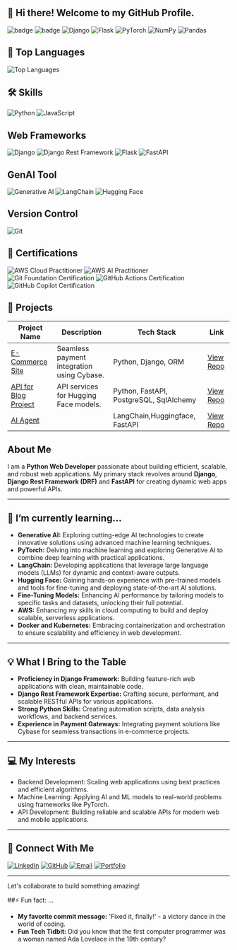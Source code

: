 ## 👋 Hi there! Welcome to my GitHub Profile. 


  ![badge](https://img.shields.io/badge/Skill-Python-blue)
  ![badge](https://img.shields.io/badge/Framework-Django-green)
  ![Django](https://img.shields.io/badge/django-%23092E20.svg?style=for-the-badge&logo=django&logoColor=white)
  ![Flask](https://img.shields.io/badge/flask-%23000.svg?style=for-the-badge&logo=flask&logoColor=white)
  ![PyTorch](https://img.shields.io/badge/PyTorch-%23EE4C2C.svg?style=for-the-badge&logo=PyTorch&logoColor=white)
  ![NumPy](https://img.shields.io/badge/numpy-%23013243.svg?style=for-the-badge&logo=numpy&logoColor=white)
  ![Pandas](https://img.shields.io/badge/pandas-%23150458.svg?style=for-the-badge&logo=pandas&logoColor=white)
  

<!--
## 🔥 GitHub Stats
  ![Sachin Gupta's GitHub Stats](https://github-readme-stats.vercel.app/api?username=sachingupta0019&show_icons=true&theme=radical)
  -->


## 🧰 Top Languages
  ![Top Languages](https://github-readme-stats.vercel.app/api/top-langs/?username=sachingupta0019&layout=compact&theme=radical)


## 🛠️ Skills
  ![Python](https://img.shields.io/badge/Python-3776AB?logo=python&logoColor=white)
  ![JavaScript](https://img.shields.io/badge/JavaScript-F7DF1E?logo=javascript&logoColor=black)


## Web Frameworks
  ![Django](https://img.shields.io/badge/Django-092E20?logo=django&logoColor=white)
  ![Django Rest Framework](https://img.shields.io/badge/DRF-092E20?logo=django&logoColor=white)
  ![Flask](https://img.shields.io/badge/Flask-000000?logo=flask&logoColor=white)
  ![FastAPI](https://img.shields.io/badge/FastAPI-009688?logo=fastapi&logoColor=white)


## GenAI Tool
  ![Generative AI](https://img.shields.io/badge/Generative%20AI-9146FF?logo=openai&logoColor=white)
  ![LangChain](https://img.shields.io/badge/LangChain-2E86AB?logo=langchain&logoColor=white)
  ![Hugging Face](https://img.shields.io/badge/Hugging%20Face-FFD700?logo=huggingface&logoColor=black)


## Version Control
  ![Git](https://img.shields.io/badge/Git-F05032?logo=git&logoColor=white)


## 🏅 Certifications
![AWS Cloud Practitioner](https://img.shields.io/badge/AWS%20Cloud%20Practitioner-FF9900?logo=amazon-aws&logoColor=white)
![AWS AI Practitioner](https://img.shields.io/badge/AWS%20AI%20Practitioner-232F3E?logo=amazon-aws&logoColor=FF9900)
![Git Foundation Certification](https://img.shields.io/badge/Git%20Foundation-F05032?logo=git&logoColor=white)
![GitHub Actions Certification](https://img.shields.io/badge/GitHub%20Actions-2088FF?logo=githubactions&logoColor=white)
![GitHub Copilot Certification](https://img.shields.io/badge/GitHub%20Copilot-24292E?logo=github&logoColor=white)


## **🚀 Projects**

| Project Name              | Description                               | Tech Stack                    | Link               |
| ------------------------- | ------------------------------------------| -----------------------       | --------------     |
| [E-Commerce Site](#)      | Seamless payment integration using Cybase.| Python, Django, ORM           | [View Repo](https://github.com/sachingupta0019/django)|
| [API for Blog Project](#) | API services for Hugging Face models.     | Python, FastAPI, PostgreSQL, SqlAlchemy | [View Repo](https://github.com/sachingupta0019/FastAPI) 
| [AI Agent ](#)            |                                           | LangChain,Huggingface, FastAPI    | [View Repo](https://github.com/sachingupta0019/AI-ML) |


## About Me
I am a **Python Web Developer** passionate about building efficient, scalable, and robust web applications. My primary stack revolves around **Django**, **Django Rest Framework (DRF)** and  **FastAPI** for creating dynamic web apps and powerful APIs.

---

## 🌱 I’m currently learning...
- **Generative AI:** Exploring cutting-edge AI technologies to create innovative solutions using advanced machine learning techniques.
- **PyTorch:** Delving into machine learning and exploring Generative AI to combine deep learning with practical applications.  
- **LangChain:** Developing applications that leverage large language models (LLMs) for dynamic and context-aware outputs.  
- **Hugging Face:** Gaining hands-on experience with pre-trained models and tools for fine-tuning and deploying state-of-the-art AI solutions.  
- **Fine-Tuning Models:** Enhancing AI performance by tailoring models to specific tasks and datasets, unlocking their full potential.  
- **AWS:** Enhancing my skills in cloud computing to build and deploy scalable, serverless applications.
- **Docker and Kubernetes:** Embracing containerization and orchestration to ensure scalability and efficiency in web development.


---

## 💡 What I Bring to the Table
- **Proficiency in Django Framework:** Building feature-rich web applications with clean, maintainable code.
- **Django Rest Framework Expertise:** Crafting secure, performant, and scalable RESTful APIs for various applications.
- **Strong Python Skills:** Creating automation scripts, data analysis workflows, and backend services.
- **Experience in Payment Gateways:** Integrating payment solutions like Cybase for seamless transactions in e-commerce projects.

---

## 💻 My Interests
- Backend Development: Scaling web applications using best practices and efficient algorithms.
- Machine Learning: Applying AI and ML models to real-world problems using frameworks like PyTorch.
- API Development: Building reliable and scalable APIs for modern web and mobile applications.

---

## 🔗 Connect With Me
  [![LinkedIn](https://img.shields.io/badge/LinkedIn-0A66C2?logo=linkedin&logoColor=white)](https://www.linkedin.com/in/sachin-gupta-8169b0181)
  [![GitHub](https://img.shields.io/badge/GitHub-181717?logo=github&logoColor=white)](https://github.com/sachingupta0019)
  [![Email](https://img.shields.io/badge/Email-D14836?logo=gmail&logoColor=white)](mailto:gupta01010.sachin@gmail.com)
  [![Portfolio](https://img.shields.io/badge/Portfolio-000000?logo=vercel&logoColor=white)](https://YOUR_PORTFOLIO_LINK)
  
---


Let's collaborate to build something amazing!
  
##⚡ Fun fact: ...
- **My favorite commit message:** 'Fixed it, finally!' - a victory dance in the world of coding.
- **Fun Tech Tidbit:** Did you know that the first computer programmer was a woman named Ada Lovelace in the 19th century?
  



<!---
sachingupta0019/sachingupta0019 is a ✨ special ✨ repository because its `README.md` (this file) appears on your GitHub profile.
You can click the Preview link to take a look at your changes.
--->

